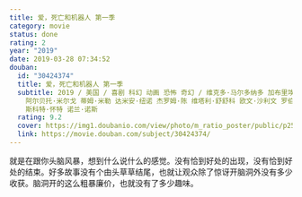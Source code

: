 ```yaml
---
title: 爱，死亡和机器人 第一季
category: movie
status: done
rating: 2
year: "2019"
date: 2019-03-28 07:34:52
douban:
  id: "30424374"
  title: 爱，死亡和机器人 第一季
  subtitle: 2019 / 美国 / 喜剧 科幻 动画 恐怖 奇幻 / 维克多·马尔多纳多 加布里埃尔·彭纳基奥利 阿尔弗雷多·托雷斯 弗兰克·巴尔森
    阿尔贝托·米尔戈 蒂姆·米勒 达米安·纽诺 杰罗姆·陈 维塔利·舒舒科 欧文·沙利文 罗伯特·瓦利 戴夫·威尔逊 乔恩·叶 哈维尔·雷西奥·格雷西亚 /
    斯科特·怀特 诺兰·诺斯
  rating: 9.2
  cover: https://img1.doubanio.com/view/photo/m_ratio_poster/public/p2551717438.jpg
  link: https://movie.douban.com/subject/30424374/
---
```


就是在跟你头脑风暴，想到什么说什么的感觉。没有恰到好处的出现，没有恰到好处的结束。好多故事没有个由头草草结尾，也就让观众除了惊讶开脑洞外没有多少收获。脑洞开的这么粗暴廉价，也就没有了多少趣味。